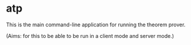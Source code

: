 # atp

This is the main command-line application for running the theorem prover.

(Aims: for this to be able to be run in a client mode and server mode.)

